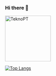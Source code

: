 ### Hi there 👋
  <img align="center" src="https://github-readme-stats.vercel.app/api/top-langs/?username=TeknoPT&theme=discord_old_blurple&layout=compact&langs_count=8" alt="TeknoPT" height="150px"/>
  
  [![Top Langs](https://github-readme-stats.vercel.app/api/top-langs/?username=teknopt)](https://github.com/anuraghazra/github-readme-stats)


<!--
**TeknoPT/TeknoPT** is a ✨ _special_ ✨ repository because its `README.md` (this file) appears on your GitHub profile.

Here are some ideas to get you started:

- 🔭 I’m currently working on ...
- 🌱 I’m currently learning ...
- 👯 I’m looking to collaborate on ...
- 🤔 I’m looking for help with ...
- 💬 Ask me about ...
- 📫 How to reach me: ...
- 😄 Pronouns: ...
- ⚡ Fun fact: ...
-->
